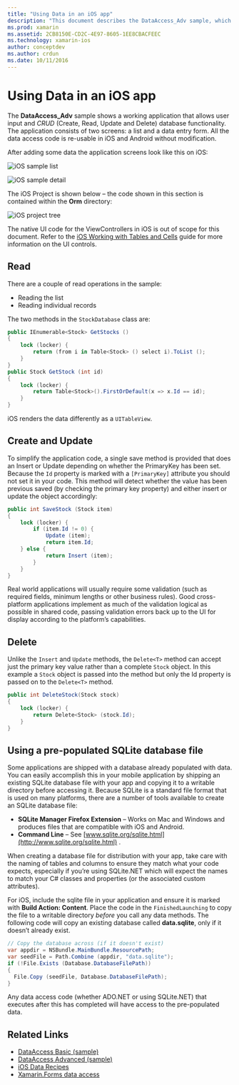```yaml
---
title: "Using Data in an iOS app"
description: "This document describes the DataAccess_Adv sample, which demonstrates how to collect user input and perform create, read, update, and delete (CRUD) database operations in a Xamarin.iOS app."
ms.prod: xamarin
ms.assetid: 2CB8150E-CD2C-4E97-8605-1EE8CBACFEEC
ms.technology: xamarin-ios
author: conceptdev
ms.author: crdun
ms.date: 10/11/2016
---
```


# Using Data in an iOS app

The **DataAccess_Adv** sample shows a working application that allows user input and *CRUD* (Create, Read, Update and Delete) database functionality. The application consists of two screens: a list and a data entry form. All the data access code is re-usable in iOS and Android without modification.

After adding some data the application screens look like this on iOS:

 ![](using-data-in-an-app-images/image9.png "iOS sample list")

 ![](using-data-in-an-app-images/image10.png "iOS sample detail")

The iOS Project is shown below – the code shown in this section is contained within the **Orm** directory:

 ![](using-data-in-an-app-images/image13.png "iOS project tree")

The native UI code for the ViewControllers in iOS  is out of scope for this document.
Refer to the [iOS Working with Tables and Cells](~/ios/user-interface/controls/tables/index.md)
guide for more information on the UI controls.

## Read

There are a couple of read operations in the sample:

- Reading the list
- Reading individual records

The two methods in the `StockDatabase` class are:

```csharp
public IEnumerable<Stock> GetStocks ()
{
    lock (locker) {
        return (from i in Table<Stock> () select i).ToList ();
    }
}
public Stock GetStock (int id)
{
    lock (locker) {
        return Table<Stock>().FirstOrDefault(x => x.Id == id);
    }
}
```

iOS renders the data differently as a `UITableView`.

## Create and Update

To simplify the application code, a single save method is provided that does an
Insert or Update depending on whether the PrimaryKey has been set. Because the `Id`
property is marked with a `[PrimaryKey]` attribute you should not set it in your code.
This method will detect whether the value has been previous saved (by checking
the primary key property) and either insert or update the object accordingly:

```csharp
public int SaveStock (Stock item)
{
    lock (locker) {
        if (item.Id != 0) {
            Update (item);
            return item.Id;
    } else {
            return Insert (item);
        }
    }
}
```

Real world applications will usually require some validation
(such as required fields, minimum lengths or other business rules).
Good cross-platform applications implement as much of the validation
logical as possible in shared code, passing validation errors back up to the UI
for display according to the platform’s capabilities.

## Delete

Unlike the `Insert` and `Update` methods, the `Delete<T>` method can accept just the primary key value rather than a complete `Stock` object.
In this example a `Stock` object is passed into the method but only the Id property is passed on to the `Delete<T>` method.

```csharp
public int DeleteStock(Stock stock)
{
    lock (locker) {
        return Delete<Stock> (stock.Id);
    }
}
```

## Using a pre-populated SQLite database file

Some applications are shipped with a database already populated with data.
You can easily accomplish this in your mobile application by shipping an existing
SQLite database file with your app and copying it to a writable directory before
accessing it. Because SQLite is a standard file format that is used on many platforms,
there are a number of tools available to create an SQLite database file:

- **SQLite Manager Firefox Extension** – Works on Mac and Windows and produces files that are compatible with iOS and Android.
- **Command Line** – See  [www.sqlite.org/sqlite.html](http://www.sqlite.org/sqlite.html) .

When creating a database file for distribution with your app, take care with the
naming of tables and columns to ensure they match what your code expects, especially
if you’re using SQLite.NET which will expect the names to match your C# classes
and properties (or the associated custom attributes).

For iOS, include the sqlite file in your application and ensure it is marked with
**Build Action: Content**. Place the code in the
`FinishedLaunching` to copy the file to a writable directory *before* you call
any data methods. The following code will copy an existing database called **data.sqlite**,
only if it doesn’t already exist.

```csharp
// Copy the database across (if it doesn't exist)
var appdir = NSBundle.MainBundle.ResourcePath;
var seedFile = Path.Combine (appdir, "data.sqlite");
if (!File.Exists (Database.DatabaseFilePath))
{
  File.Copy (seedFile, Database.DatabaseFilePath);
}
```

Any data access code (whether ADO.NET or using SQLite.NET) that executes after this has completed will have access to the pre-populated data.

## Related Links

- [DataAccess Basic (sample)](https://github.com/xamarin/mobile-samples/tree/master/DataAccess/Basic)
- [DataAccess Advanced (sample)](https://github.com/xamarin/mobile-samples/tree/master/DataAccess/Advanced)
- [iOS Data Recipes](https://github.com/xamarin/recipes/tree/master/Recipes/ios/data/sqlite)
- [Xamarin.Forms data access](~/xamarin-forms/data-cloud/data/databases.md)
